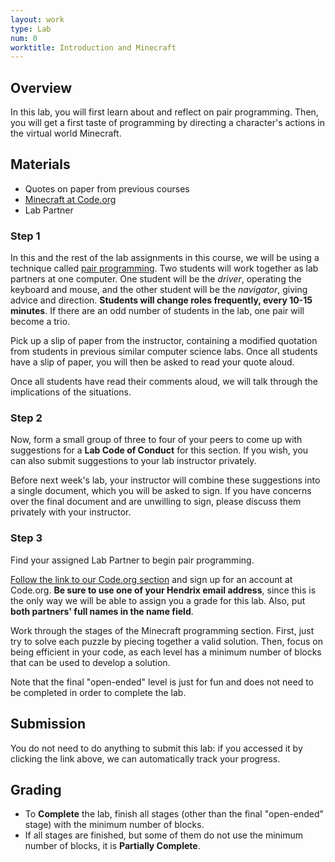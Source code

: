 ```yaml
---
layout: work
type: Lab
num: 0
worktitle: Introduction and Minecraft
---
```


## Overview

In this lab, you will first learn about and reflect on pair programming.
Then, you will get a first taste of programming by directing a
character's actions in the virtual world Minecraft.

## Materials

* Quotes on paper from previous courses
* [Minecraft at Code.org][hourofcode]
* Lab Partner

[hourofcode]: https://studio.code.org/join/LCFCJT

### Step 1

In this and the rest of the lab assignments in this course, we will be using a technique called
[pair programming](https://en.wikipedia.org/wiki/Pair_programming). Two students
will work together as lab partners at one computer. One student will be the *driver*, operating the
keyboard and mouse, and the other student will be the *navigator*, giving advice
and direction. **Students will change roles frequently, every 10-15 minutes**.
If there are an odd number of students in the lab, one pair will become a trio.

Pick up a slip of paper from the instructor, containing a modified quotation from students in previous similar computer science labs. Once all students have a slip of paper, you will then be asked to read your quote aloud.

Once all students have read their comments aloud, we will talk through the implications of the situations.

### Step 2

Now, form a small group of three to four of your peers to come up with suggestions for a **Lab Code of Conduct** for this section. If you wish, you can also submit suggestions to your lab instructor privately.

Before next week's lab, your instructor will combine these suggestions into a single document, which you will be asked to sign. If you have concerns over the final document and are unwilling to sign, please discuss them privately with your instructor.

### Step 3

Find your assigned Lab Partner to begin pair programming.

[Follow the link to our Code.org section][hourofcode] and sign up for
an account at Code.org. **Be sure to use one of your Hendrix email
address**, since this is the only way we will be able to assign you a
grade for this lab.  Also, put **both partners' full names in the name
field**.

Work through the stages of the Minecraft programming section. First,
just try to solve each puzzle by piecing together a valid
solution. Then, focus on being efficient in your code, as each level
has a minimum number of blocks that can be used to develop a solution.

Note that the final "open-ended" level is just for fun and does not
need to be completed in order to complete the lab.

## Submission

You do not need to do anything to submit this lab: if you accessed it
by clicking the link above, we can automatically track your progress.

## Grading

* To **Complete** the lab, finish all stages (other than the final "open-ended" stage)
  with the minimum number of blocks.
* If all stages are finished, but some of them do not use the minimum number of blocks, it
  is **Partially Complete**.
